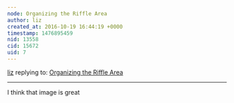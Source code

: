 ```yaml
---
node: Organizing the Riffle Area
author: liz
created_at: 2016-10-19 16:44:19 +0000
timestamp: 1476895459
nid: 13558
cid: 15672
uid: 7
---
```




[liz](../profile/liz) replying to: [Organizing the Riffle Area](../notes/pdhixenbaugh/10-13-2016/organizing-the-riffle-area)

----
I think that image is great